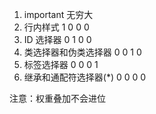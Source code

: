 1. important 无穷大
2. 行内样式 1 0 0 0
3. ID 选择器 0 1 0 0
4. 类选择器和伪类选择器 0 0 1 0
5. 标签选择器 0 0 0 1
6. 继承和通配符选择器(\*) 0 0 0 0


注意：权重叠加不会进位
